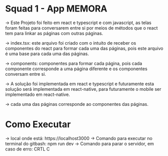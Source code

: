 # Squad 1 - App MEMORA
-> Este Projeto foi feito em react e typescript e com javascript, as telas foram feitas para conversarem entre si por meios de métodos que o react tem para linkar as páginas com outras páginas.

-> index.tsx: este arquivo foi criado com o intuito de receber os componentes do react para formar cada uma das páginas, pois este arquivo é uma base para cada uma das páginas.

-> components: componentes para formar cada página, pois cada componente corresponde a uma página diferente e os componentes conversam entre si.

-> A solução foi implementada em react e typescript e futuramente esta solução será implementada em react-native, para futuramente o mobile ser implementado em react-native.

-> cada uma das páginas corresponde ao componentes das páginas.

# Como Executar

-> local onde está: https://localhost3000
-> Comando para executar no terminal do gitbash: npm run dev
-> Comando para parar o servidor, em caso de erro: CRTL C
